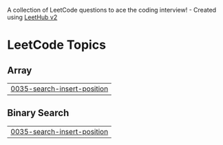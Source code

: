 A collection of LeetCode questions to ace the coding interview! - Created using [LeetHub v2](https://github.com/arunbhardwaj/LeetHub-2.0)
<!---LeetCode Topics Start-->
# LeetCode Topics
## Array
|  |
| ------- |
| [0035-search-insert-position](https://github.com/Ayve-178/LeetCode-Solutions/tree/master/0035-search-insert-position) |
## Binary Search
|  |
| ------- |
| [0035-search-insert-position](https://github.com/Ayve-178/LeetCode-Solutions/tree/master/0035-search-insert-position) |
<!---LeetCode Topics End-->